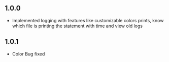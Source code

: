 ## 1.0.0

* Implemented logging with features like customizable colors prints, know which file is printing the statement with time and view old logs 
## 1.0.1

* Color Bug fixed
